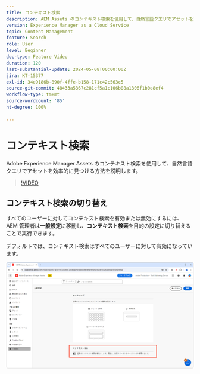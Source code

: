 ```yaml
---
title: コンテキスト検索
description: AEM Assets のコンテキスト検索を使用して、自然言語クエリでアセットを効率的に見つける方法を説明します。
version: Experience Manager as a Cloud Service
topic: Content Management
feature: Search
role: User
level: Beginner
doc-type: Feature Video
duration: 120
last-substantial-update: 2024-05-08T00:00:00Z
jira: KT-15377
exl-id: 34e9186b-890f-4ffe-b158-171c42c563c5
source-git-commit: 48433a5367c281cf5a1c106b08a1306f1b0e8ef4
workflow-type: tm+mt
source-wordcount: '85'
ht-degree: 100%

---
```


# コンテキスト検索

Adobe Experience Manager Assets のコンテキスト検索を使用して、自然言語クエリでアセットを効率的に見つける方法を説明します。

>[!VIDEO](https://video.tv.adobe.com/v/3428667/?learn=on)

## コンテキスト検索の切り替え

すべてのユーザーに対してコンテキスト検索を有効または無効にするには、AEM 管理者は&#x200B;__一般設定__&#x200B;に移動し、__コンテキスト検索__&#x200B;を目的の設定に切り替えることで実行できます。

デフォルトでは、コンテキスト検索はすべてのユーザーに対して有効になっています。

![コンテキスト検索を有効にする](./assets/contextual-search/enable-contextual-search.png)